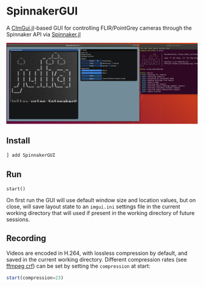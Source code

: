 # SpinnakerGUI

A [CImGui.jl](https://github.com/Gnimuc/CImGui.jl)-based GUI for controlling FLIR/PointGrey cameras through the Spinnaker API via [Spinnaker.jl](https://github.com/samuelpowell/Spinnaker.jl)

![](SpinnakerGUI%20Screenshot.png)

## Install
```julia
] add SpinnakerGUI
```

## Run
```
start()
```
On first run the GUI will use default window size and location values, but on close, will save layout state to an `imgui.ini` settings file in the current working directory that will used if present in the working directory of future sessions.

## Recording
Videos are encoded in H.264, with lossless compression by default, and saved in the current working directory. Different compression rates (see [ffmpeg crf](https://trac.ffmpeg.org/wiki/Encode/H.264)) can be set by setting the `compression` at start:
```julia
start(compression=23)
```
